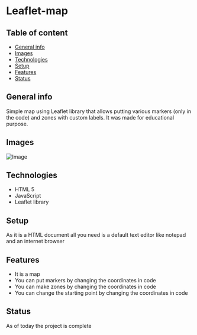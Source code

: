 # Leaflet-map

## Table of content
* [General info](#General-info)
* [Images](#Images)
* [Technologies](#Technologies)
* [Setup](#Setup)
* [Features](#Features)
* [Status](#Status)

## General info
Simple map using Leaflet library that allows putting various markers (only in the code) and zones with custom labels. It was made for educational purpose.

## Images
![Image](./Pictures/2.PNG)

## Technologies
* HTML 5
* JavaScript
* Leaflet library

## Setup
As it is a HTML document all you need is a default text editor like notepad and an internet browser

## Features
* It is a map
* You can put markers by changing the coordinates in code
* You can make zones by changing the coordinates in code
* You can change the starting point by changing the coordinates in code

## Status
As of today the project is complete
